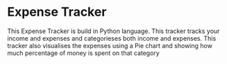 # Expense Tracker
 This Expense Tracker is build in Python language. This tracker tracks your income and expenses and categorieses both income and expenses. This tracker also visualises the expenses using a Pie chart and showing how much percentage of money is spent on that category
